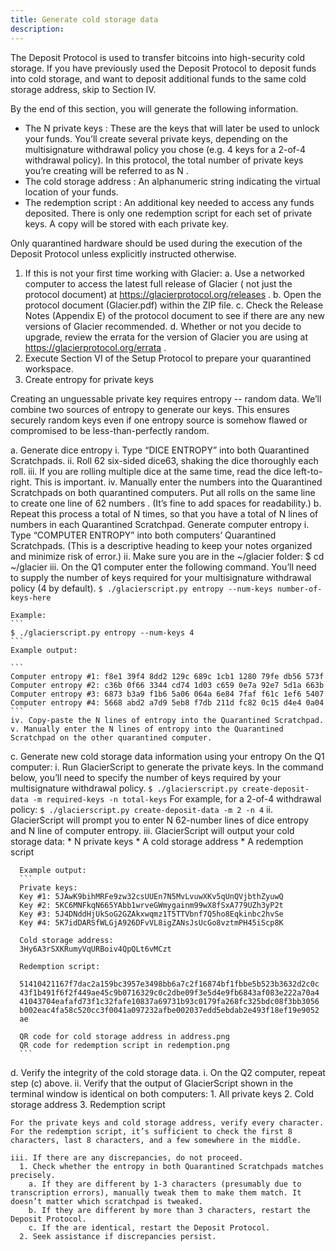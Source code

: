 ```yaml
---
title: Generate cold storage data
description:
---
```


The Deposit Protocol is used to transfer bitcoins into high-security cold storage. If you have previously used the
Deposit Protocol to deposit funds into cold storage, and want to deposit
additional funds to the same cold storage address, skip to Section IV.

By the end of this section, you will generate the following information.

* The N private keys : These are the keys that will later be used to unlock your funds. You’ll create several private keys, depending on the multisignature withdrawal policy you chose (e.g. 4 keys for a 2-of-4 withdrawal policy). In this protocol, the total number of private keys you’re creating will be referred to as N .
* The cold storage address : An alphanumeric string indicating the virtual location of your funds.
* The redemption script : An additional key needed to access any
funds deposited. There is only one redemption script for each set of
private keys. A copy will be stored with each private key.

Only quarantined hardware should be used during the execution of the Deposit
Protocol unless explicitly instructed otherwise.

1. If this is not your first time working with Glacier:
  a. Use a networked computer to access the latest full release of Glacier ( not just the protocol document) at https://glacierprotocol.org/releases .
  b. Open the protocol document (Glacier.pdf) within the ZIP file.
  c. Check the Release Notes (Appendix E) of the protocol document to see if there are any new versions of Glacier recommended.
  d. Whether or not you decide to upgrade, review the errata for the version of Glacier you are using at https://glacierprotocol.org/errata .
2. Execute Section VI of the Setup Protocol to prepare your quarantined workspace.
3. Create entropy for private keys

  Creating an unguessable private key requires
  entropy -- random data. We’ll combine two sources of entropy to generate
  our keys. This ensures securely random keys even if one entropy source is
  somehow flawed or compromised to be less-than-perfectly random.

  a. Generate dice entropy
    i. Type “DICE ENTROPY” into both Quarantined Scratchpads.
    ii. Roll 62 six-sided dice63, shaking the dice thoroughly each roll.
    iii. If you are rolling multiple dice at the same time, read the dice left-to-right. This is important.
    iv. Manually enter the numbers into the Quarantined Scratchpads on both quarantined computers. Put all rolls on the same line to create one line of 62 numbers . (It’s fine to add spaces for readability.)
  b. Repeat this process a total of N times, so that you have a total of N lines of numbers in each Quarantined Scratchpad. Generate computer entropy
    i. Type “COMPUTER ENTROPY” into both computers’ Quarantined Scratchpads. (This is a descriptive heading to keep your notes organized and minimize risk of error.)
    ii. Make sure you are in the ~/glacier folder: $ cd ~/glacier
    iii. On the Q1 computer enter the following command. You’ll need to supply the number of keys required for your multisignature withdrawal policy (4 by default).
    ```
    $ ./glacierscript.py entropy --num-keys
    number-of-keys-here
    ```

    Example:
    ```
    $ ./glacierscript.py entropy --num-keys 4
    ```
    Example output:

    ```
    Computer entropy #1: f8e1 39f4 8dd2 129c 689c 1cb1 1280 79fe db56 573f
    Computer entropy #2: c36b 0f66 3344 cd74 1d03 c659 0e7a 92e7 5d1a 663b
    Computer entropy #3: 6873 b3a9 f1b6 5a06 064a 6e84 7faf f61c 1ef6 5407
    Computer entropy #4: 5668 abd2 a7d9 5eb8 f7db 211d fc82 0c15 d4e4 0a04
    ```
    iv. Copy-paste the N lines of entropy into the Quarantined Scratchpad.
    v. Manually enter the N lines of entropy into the Quarantined Scratchpad on the other quarantined computer.
  c. Generate new cold storage data information using your entropy
  On the Q1 computer:
    i. Run GlacierScript to generate the private keys.
    In the command below, you’ll need to specify the number of keys required by your multisignature withdrawal policy.
    ```
    $ ./glacierscript.py create-deposit-data -m required-keys -n total-keys
    ```
    For example, for a 2-of-4 withdrawal policy:
    ```
    $ ./glacierscript.py create-deposit-data -m 2 -n 4
    ```
    ii. GlacierScript will prompt you to enter N 62-number lines of dice entropy and N line of computer entropy.
    iii. GlacierScript will output your cold storage data:
      * N private keys
      * A cold storage address
      * A redemption script

      Example output:
      ```
      Private keys:
      Key #1: 5JAwK9bihMRFe9zw32csUUEn7N5MvLvuwXKv5qUnQVjbthZyuwQ
      Key #2: 5KC6MNFkqN665YAbb1wrveGWmygainm99wX8fSxA779UZh3yP2t
      Key #3: 5J4DNddHjUkSoG2GZAkxwqmz1T5TTVbnf7Q5ho8Eqkinbc2hvSe
      Key #4: 5K7idDARSfWLGjA926DFvVL8igZANsJsUcGo8vztmPH45iScp8K

      Cold storage address:
      3Hy6A3rSXKRumyVqURBoiv4QpQLt6vMCzt

      Redemption script:

      51410421167f7dac2a159bc3957e3498bb6a7c2f16874bf1fbbe5b523b3632d2c0c
      43f1b491f6f2f449ae45c9b0716329c0c2dbe09f3e5d4e9fb6843af083e222a70a4
      41043704eafafd73f1c32fafe10837a69731b93c0179fa268fc325bdc08f3bb3056
      b002eac4fa58c520cc3f0041a097232afbe002037edd5ebdab2e493f18ef19e9052
      ae

      QR code for cold storage address in address.png
      QR code for redemption script in redemption.png
      ```
  d. Verify the integrity of the cold storage data.
    i. On the Q2 computer, repeat step (c) above.
    ii. Verify that the output of GlacierScript shown in the terminal window is identical on both computers:
    1. All private keys
    2. Cold storage address
    3. Redemption script

    For the private keys and cold storage address, verify every character. For the redemption script, it’s sufficient to check the first 8 characters, last 8 characters, and a few somewhere in the middle.

    iii. If there are any discrepancies, do not proceed.
      1. Check whether the entropy in both Quarantined Scratchpads matches precisely.
        a. If they are different by 1-3 characters (presumably due to transcription errors), manually tweak them to make them match. It doesn’t matter which scratchpad is tweaked.
        b. If they are different by more than 3 characters, restart the Deposit Protocol.
        c. If the are identical, restart the Deposit Protocol.
      2. Seek assistance if discrepancies persist.
